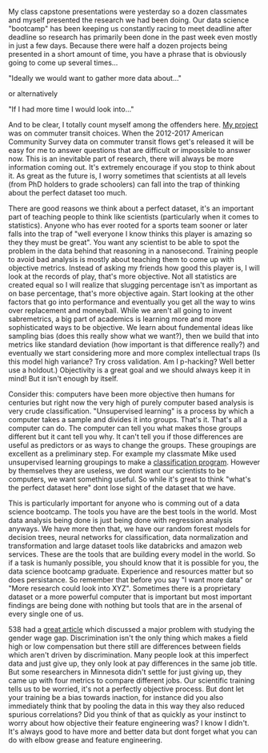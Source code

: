 My class capstone presentations were yesterday so a dozen classmates and myself presented the research we had been doing.  Our data science "bootcamp" has been keeping us constantly racing to meet deadline after deadline so research has primarily been done in the past week even mostly in just a few days.  Because there were half a dozen projects being presented in a short amount of time, you have a phrase that is obviously going to come up several times...

"Ideally we would want to gather more data about..."

or alternatively

"If I had more time I would look into..."

And to be clear, I totally count myself among the offenders here.  [My project](https://johnfwhitesell.github.io/Boring/) was on commuter transit choices.  When the 2012-2017 American Community Survey data on commuter transit flows get's released it will be easy for me to answer questions that are difficult or impossible to answer now.  This is an inevitable part of research, there will always be more information coming out.  It's extremely encourage if you stop to think about it.  As great as the future is, I worry sometimes that scientists at all levels (from PhD holders to grade schoolers) can fall into the trap of thinking about the perfect dataset too much.

There are good reasons we think about a perfect dataset, it's an important part of teaching people to think like scientists (particularly when it comes to statistics).  Anyone who has ever rooted for a sports team sooner or later falls into the trap of "well everyone I know thinks this player is amazing so they they must be great".  You want any scientist to be able to spot the problem in the data behind that reasoning in a nanosecond.  Training people to avoid bad analysis is mostly about teaching them to come up with objective metrics.  Instead of asking my friends how good this player is, I will look at the records of play, that's more objective.  Not all statistics are created equal so I will realize that slugging percentage isn't as important as on base percentage, that's more objective again.  Start looking at the other factors that go into performance and eventually you get all the way to wins over replacement and moneyball.  While we aren't all going to invent sabremetrics, a big part of academics is learning more and more sophisticated ways to be objective.  We learn about fundemental ideas like sampling bias (does this really show what we want?), then we build that into metrics like standard deviation (how important is that difference really?) and eventually we start considering more and more complex intellectual traps (Is this model high variance?  Try cross validation.  Am I p-hacking?  Well better use a holdout.)  Objectivity is a great goal and we should always keep it in mind!  But it isn't enough by itself.

Consider this: computers have been more objective then humans for centuries but right now the very high of purely computer based analysis is very crude classification.  "Unsupervised learning" is a process by which a computer takes a sample and divides it into groups.  That's it.  That's all a computer can do.  The computer can tell you what makes those groups different but it cant tell you why.  It can't tell you if those differences are useful as predictors or as ways to change the groups.  These groupings are excellent as a preliminary step.  For example my classmate Mike used unsupervised learning groupings to make a [classification program](https://github.com/mjschillawski/capstone_project).  However by themselves they are useless, we dont want our scientists to be computers, we want something useful.  So while it's great to think "what's the perfect dataset here" dont lose sight of the dataset that we have.

This is particularly important for anyone who is comming out of a data science bootcamp.  The tools you have are the best tools in the world.  Most data analysis being done is just being done with regression analysis anyways.  We have more then that, we have our random forest models for decision trees, neural networks for classification, data normalization and transformation and large dataset tools like databricks and amazon web services.  These are the tools that are building every model in the world.  So if a task is humanly possible, you should know that it is possible for you, the data science bootcamp graduate.  Experience and resources matter but so does persistance.  So remember that before you say "I want more data" or "More research could look into XYZ".  Sometimes there is a proprietary dataset or a more powerful computer that is important but most important findings are being done with nothing but tools that are in the arsenal of every single one of us.

538 had a [great article](https://fivethirtyeight.com/features/the-pay-gap-is-way-too-entrenched-to-be-solved-by-women-alone/) which discussed a major problem with studying the gender wage gap.  Discrimination isn't the only thing which makes a field high or low compensation but there still are differences between fields which aren't driven by discrimination.  Many people look at this imperfect data and just give up, they only look at pay differences in the same job title.  But some researchers in Minnesota didn't settle for just giving up, they came up with four metrics to compare different jobs.  Our scientific training tells us to be worried, it's not a perfectly objective process.  But dont let your training be a bias towards inaction, for instance did you also immediately think that by pooling the data in this way they also reduced spurious correlations?  Did you think of that as quickly as your instinct to worry about how objective their feature engineering was?  I know I didn't.  It's always good to have more and better data but dont forget what you can do with elbow grease and feature engineering.
